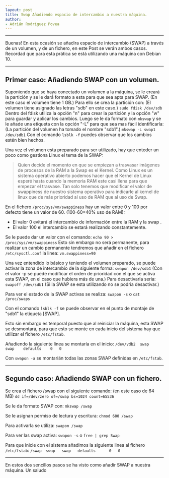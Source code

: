 ```yaml
---
layout: post
title: Swap Añadiendo espacio de intercambio a nuestra máquina.
author:
- Adrián Rodríguez Povea
---
```


***

Buenas! En esta ocasión se añadira espacio de intercambio (SWAP) a través de un volumen, y de un fichero, en este Post se verán ambos casos. Recordad que para esta prática se está utilizando una máquina con Debian 10.

***

## Primer caso: Añadiendo SWAP con un volumen.
Suponiendo que se haya conectado un volumen a la máquina, se le creará la partición y se le dará formato a esta para que sea apta para SWAP. (En este caso el volumen tiene 1 GB.)
Para ello se crea la partición con: (El volumen tiene asignado las letras "sdb" en este caso.)
`sudo fdisk /dev/sdb`
Dentro del fdisk utiliza la opción "n" para crear la partición y la opción "w" para guardar y aplicar los cambios.
Luego se le da formato con `mkswap` y se le añade una etiqueta con la opción "-L" para que sea mas fácil identificarla: (La partición del volumen ha tomado el nombre "sdb1".)
`mkswap -L swap1 /dev/sdb1`
Con el comando `lsblk -f` puedes observar que los cambios estén bien hechos.

Una vez el volumen esta preparado para ser utilizado, hay que enteder un poco como gestiona Linux el tema de la SWAP:
>Quien decide el momento en que se empiezan a trasvasar imágenes de procesos de la RAM a la Swap es el Kernel. Como Linux es un sistema operativo abierto podemos hacer que el Kernel de Linux esperé hasta cuando la memoria RAM este casi llena para que empezar el trasvase. Tan solo tenemos que modificar el valor de swappiness de nuestro sistema operativo para indicarle al kernel de linux que de más prioridad al uso de RAM que al uso de Swap.

En el fichero `/proc/sys/vm/swappiness` hay un valor entre 0 y 100 por defecto tiene un valor de 60. (100-60=40% uso de RAM):
- El valor 0 evitará el intercambio de información entre la RAM y la swap .
- El valor 100 el intercambio se estará realizando constantemente.

Se le puede dar un valor con el comando:
`echo 90 > /proc/sys/vm/swappiness`
Esto sin embargo no será permanente, para realizar un cambio permanente tendremos que añadir en el fichero `/etc/sysctl.conf` la linea:
`vm.swappiness=90`

Una vez entendido lo básico y teniendo el volumen preparado, se puede activar la zona de intercambio de la siguiente forma:
`swapon /dev/sdb1` (Con el valor -p se puede modificar el orden de prioridad con el que se activa esta SWAP, en el caso que hubiera más de una.)
Para desactivarla seria:
`swapoff /dev/sdb1` (Si la SWAP se esta utilizando no se podria desactivar.)

Para ver el estado de la SWAP activas se realiza:
`swapon -s` o `cat /proc/swaps`

Con el comando `lsblk -f` se puede observar en el punto de montaje de "sdb1" la etiqueta [SWAP].

Esto sin embargo es temporal puesto que al reiniciar la máquina, esta SWAP se desmontará, para que esto se monte en cada inicio del sistema hay que utilizar el fichero `/etc/fstab`.

Añadiendo la siguiente linea se montaría en el inicio:
`/dev/vdb2	swap	swap	defaults	0	0`

Con `swapon -a` se montarián todas las zonas SWAP definidas en `/etc/fstab`.

***

## Segundo caso: Añadiendo SWAP con un fichero.

Se crea el fichero /swap con el siguiente comando: (en este caso de 64 MB)
`dd if=/dev/zero of=/swap bs=1024 count=65536`

Se le da formato SWAP con:
`mkswap /swap`

Se le asignan permiso de lectura y escritura:
`chmod 600 /swap`

Para activarla se utiliza:
`swapon /swap`

Para ver las swap activa:
`swapon -s` o `free | grep Swap`

Para que inicie con el sistema añadimos la siguiente linea al fichero `/etc/fstab`:
`/swap	swap   swap	  defaults		0	0 `

***

En estos dos sencillos pasos se ha visto como añadir SWAP a nuestra máquina. Un saludo
